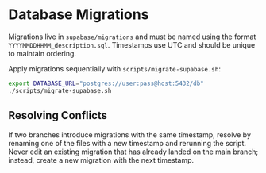 # Database Migrations

Migrations live in `supabase/migrations` and must be named using the format `YYYYMMDDHHMM_description.sql`.
Timestamps use UTC and should be unique to maintain ordering.

Apply migrations sequentially with `scripts/migrate-supabase.sh`:

```bash
export DATABASE_URL="postgres://user:pass@host:5432/db"
./scripts/migrate-supabase.sh
```

## Resolving Conflicts

If two branches introduce migrations with the same timestamp, resolve by renaming one of the files with a new timestamp and rerunning the script. Never edit an existing migration that has already landed on the main branch; instead, create a new migration with the next timestamp.
